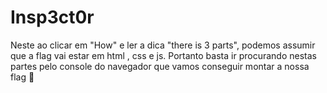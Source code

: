 # Insp3ct0r

Neste ao clicar em "How" e ler a dica "there is 3 parts", podemos assumir que a flag vai estar em html , css e js. Portanto basta ir procurando nestas partes pelo console do navegador que vamos conseguir montar a nossa flag 🐧